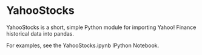 # YahooStocks

YahooStocks is a short, simple Python module for importing Yahoo! Finance historical data into pandas.

For examples, see the YahooStocks.ipynb IPython Notebook.
